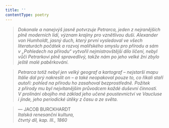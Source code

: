 ```yaml
---
title: ''
contentType: poetry
---
```


<section>

> 

> 

> 

> _Dokonale a nanejvýš jasně potvrzuje Petrarca, jeden z nejranějších plně moderních lidí, význam krajiny pro vznětlivou duši. Alexander von Humholdt, jasný duch, který první vysledoval ve všech literaturách počátek a rozvoj malířského smyslu pro přírodu a sám v „Pohledech na přírodu“ vytvořil nejmistrovštější dílo líčení, nebyl vůči Petrarkovi plně spravedlivý, takže nám po jeho velké žni zbylo ještě malé paběrkování._

> _Petrarca totiž nebyl jen velký geograf a kartograf – nejstarší mapu Itálie dal prý nakreslit on – a také neopakoval pouze to, co říkali staří autoři: pohled na přírodu ho zasahoval bezprostředně. Požitek z přírody mu byl nejvítanějším průvodcem každé duševní činnosti. V prolínání obojího má základ jeho učené poustevnictví ve Vaucluse i jinde, jeho periodické útěky z času a ze světa._

> — JACOB BURCKHARDT  
> _Italská renesanční kultura,  
> čtvrtý díl, kap. III.,_ _1860_

</section>
